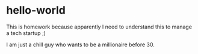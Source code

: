 # hello-world
This is homework because apparently I need to understand this to manage a tech startup ;)

I am just a chill guy who wants to be a millionaire before 30.
